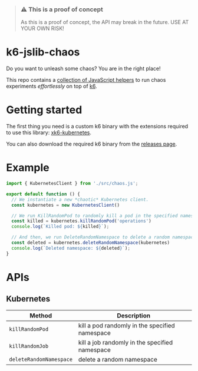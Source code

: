 > ### ⚠️ This is a proof of concept
>
> As this is a proof of concept, the API may break in the future. USE AT YOUR OWN RISK!

# k6-jslib-chaos

Do you want to unleash some chaos? You are in the right place!

This repo contains a [collection of JavaScript helpers](./src/chaos.js) to run chaos experiments *effortlessly* on top of [k6](https://k6.io).

# Getting started

The first thing you need is a custom k6 binary with the extensions required to use this library: [xk6-kubernetes](https://github.com/grafana/xk6-kubernetes). 

You can also download the required k6 binary from the [releases page](https://github.com/grafana/k6-jslib-chaos/releases).

# Example

```javascript
import { KubernetesClient } from './src/chaos.js';

export default function () {
  // We instantiate a new *chaotic* Kubernetes client.
  const kubernetes = new KubernetesClient()

  // We run KillRandomPod to randomly kill a pod in the specified namespace.
  const killed = kubernetes.killRandomPod('operations')
  console.log(`Killed pod: ${killed}`);

  // And then, we run DeleteRandomNamespace to delete a random namespace.
  const deleted = kubernetes.deleteRandomNamespace(kubernetes)
  console.log(`Deleted namespace: ${deleted}`);
}
```

# APIs

## Kubernetes

| Method | Description |
| -------- | ---- |
| `killRandomPod` | kill a pod randomly in the specified namespace |
| `killRandomJob` | kill a job randomly in the specified namespace |
| `deleteRandomNamespace` | delete a random namespace |

